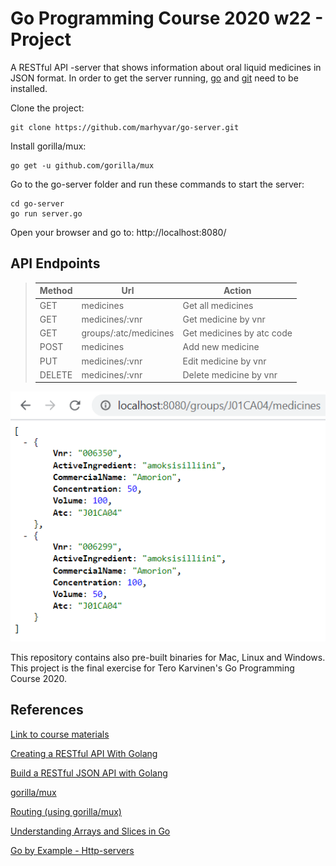 # Go Programming Course 2020 w22 - Project

A RESTful API -server that shows information about oral liquid medicines in JSON format.
In order to get the server running, [go](https://golang.org/) and [git](https://git-scm.com/download/) need to be installed.

Clone the project:
```
git clone https://github.com/marhyvar/go-server.git
```
Install gorilla/mux:
```
go get -u github.com/gorilla/mux
```
Go to the go-server folder and run these commands to start the server:
```
cd go-server
go run server.go
```

Open your browser and go to: http://localhost:8080/

## API Endpoints

> Method | Url | Action
> ------ | ------ | ------
> GET | medicines | Get all medicines
> GET | medicines/:vnr |  Get medicine by vnr
> GET | groups/:atc/medicines |  Get medicines by atc code
> POST | medicines | Add new medicine
> PUT | medicines/:vnr | Edit medicine by vnr
> DELETE | medicines/:vnr | Delete medicine by vnr

![endpoint example](endpoint_example.png)

This repository contains also pre-built binaries for Mac, Linux and Windows. This project is the final exercise for Tero Karvinen's Go Programming Course 2020.

## References

[Link to course materials](http://terokarvinen.com/2020/go-programming-course-2020-w22/)

[Creating a RESTful API With Golang](https://tutorialedge.net/golang/creating-restful-api-with-golang/)

[Build a RESTful JSON API with Golang](https://medium.com/the-andela-way/build-a-restful-json-api-with-golang-85a83420c9da)

[gorilla/mux](https://github.com/gorilla/mux)

[Routing (using gorilla/mux)](https://gowebexamples.com/routes-using-gorilla-mux/)

[Understanding Arrays and Slices in Go](https://www.digitalocean.com/community/tutorials/understanding-arrays-and-slices-in-go)

[Go by Example - Http-servers](https://gobyexample.com/http-servers)